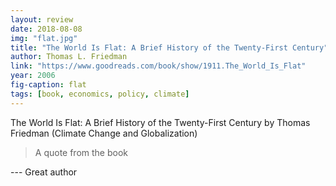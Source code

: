 ```yaml
---
layout: review
date: 2018-08-08
img: "flat.jpg"
title: "The World Is Flat: A Brief History of the Twenty-First Century"
author: Thomas L. Friedman
link: "https://www.goodreads.com/book/show/1911.The_World_Is_Flat"
year: 2006
fig-caption: flat
tags: [book, economics, policy, climate]
---
```


The World Is Flat: A Brief History of the Twenty-First Century by Thomas Friedman (Climate Change and Globalization)

> A quote from the book

--- Great author
